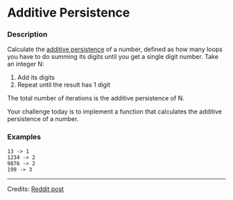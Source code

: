 # Additive Persistence

### Description
Calculate the [additive persistence](https://mathworld.wolfram.com/AdditivePersistence.html) of a number, defined as how many loops you have to do summing its digits until you get a single digit number. Take an integer N:
1. Add its digits
2. Repeat until the result has 1 digit

The total number of iterations is the additive persistence of N.

Your challenge today is to implement a function that calculates the additive persistence of a number.

### Examples
```
13 -> 1
1234 -> 2
9876 -> 2
199 -> 3
```
---
Credits: [Reddit post](https://www.reddit.com/r/dailyprogrammer/comments/akv6z4/20190128_challenge_374_easy_additive_persistence/)
